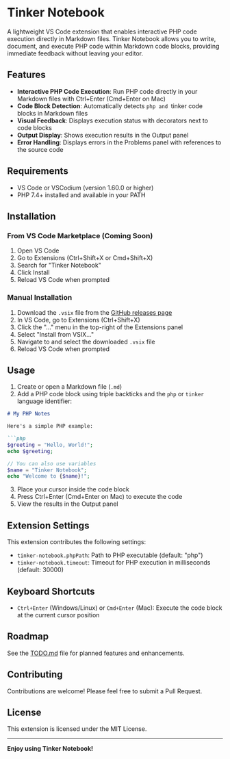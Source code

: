 # Tinker Notebook

A lightweight VS Code extension that enables interactive PHP code execution directly in Markdown files. Tinker Notebook allows you to write, document, and execute PHP code within Markdown code blocks, providing immediate feedback without leaving your editor.

## Features

- **Interactive PHP Code Execution**: Run PHP code directly in your Markdown files with Ctrl+Enter (Cmd+Enter on Mac)
- **Code Block Detection**: Automatically detects ```php and ```tinker code blocks in Markdown files
- **Visual Feedback**: Displays execution status with decorators next to code blocks
- **Output Display**: Shows execution results in the Output panel
- **Error Handling**: Displays errors in the Problems panel with references to the source code

## Requirements

- VS Code or VSCodium (version 1.60.0 or higher)
- PHP 7.4+ installed and available in your PATH

## Installation

### From VS Code Marketplace (Coming Soon)

1. Open VS Code
2. Go to Extensions (Ctrl+Shift+X or Cmd+Shift+X)
3. Search for "Tinker Notebook"
4. Click Install
5. Reload VS Code when prompted

### Manual Installation

1. Download the `.vsix` file from the [GitHub releases page](https://github.com/your-username/tinker-notebook/releases)
2. In VS Code, go to Extensions (Ctrl+Shift+X)
3. Click the "..." menu in the top-right of the Extensions panel
4. Select "Install from VSIX..."
5. Navigate to and select the downloaded `.vsix` file
6. Reload VS Code when prompted

## Usage

1. Create or open a Markdown file (`.md`)
2. Add a PHP code block using triple backticks and the `php` or `tinker` language identifier:

```markdown
# My PHP Notes

Here's a simple PHP example:

```php
$greeting = "Hello, World!";
echo $greeting;

// You can also use variables
$name = "Tinker Notebook";
echo "Welcome to {$name}!";
```

3. Place your cursor inside the code block
4. Press Ctrl+Enter (Cmd+Enter on Mac) to execute the code
5. View the results in the Output panel

## Extension Settings

This extension contributes the following settings:

* `tinker-notebook.phpPath`: Path to PHP executable (default: "php")
* `tinker-notebook.timeout`: Timeout for PHP execution in milliseconds (default: 30000)

## Keyboard Shortcuts

* `Ctrl+Enter` (Windows/Linux) or `Cmd+Enter` (Mac): Execute the code block at the current cursor position

## Roadmap

See the [TODO.md](TODO.md) file for planned features and enhancements.

## Contributing

Contributions are welcome! Please feel free to submit a Pull Request.

## License

This extension is licensed under the MIT License.

---

**Enjoy using Tinker Notebook!**
